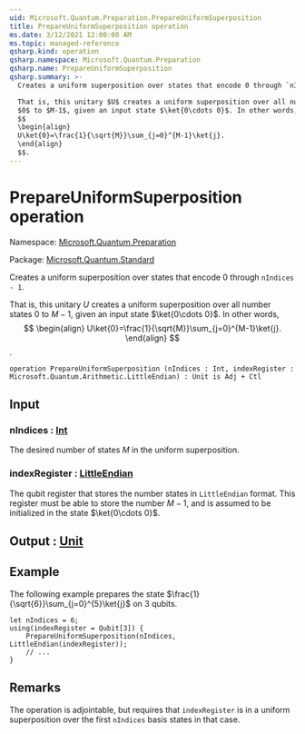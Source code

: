 ```yaml
---
uid: Microsoft.Quantum.Preparation.PrepareUniformSuperposition
title: PrepareUniformSuperposition operation
ms.date: 3/12/2021 12:00:00 AM
ms.topic: managed-reference
qsharp.kind: operation
qsharp.namespace: Microsoft.Quantum.Preparation
qsharp.name: PrepareUniformSuperposition
qsharp.summary: >-
  Creates a uniform superposition over states that encode 0 through `nIndices - 1`.

  That is, this unitary $U$ creates a uniform superposition over all number states
  $0$ to $M-1$, given an input state $\ket{0\cdots 0}$. In other words,
  $$
  \begin{align}
  U\ket{0}=\frac{1}{\sqrt{M}}\sum_{j=0}^{M-1}\ket{j}.
  \end{align}
  $$.
---
```


# PrepareUniformSuperposition operation

Namespace: [Microsoft.Quantum.Preparation](xref:Microsoft.Quantum.Preparation)

Package: [Microsoft.Quantum.Standard](https://nuget.org/packages/Microsoft.Quantum.Standard)


Creates a uniform superposition over states that encode 0 through `nIndices - 1`.That is, this unitary $U$ creates a uniform superposition over all number states$0$ to $M-1$, given an input state $\ket{0\cdots 0}$. In other words,$$\begin{align}U\ket{0}=\frac{1}{\sqrt{M}}\sum_{j=0}^{M-1}\ket{j}.\end{align}$$.

```qsharp
operation PrepareUniformSuperposition (nIndices : Int, indexRegister : Microsoft.Quantum.Arithmetic.LittleEndian) : Unit is Adj + Ctl
```


## Input

### nIndices : [Int](xref:microsoft.quantum.lang-ref.int)

The desired number of states $M$ in the uniform superposition.


### indexRegister : [LittleEndian](xref:Microsoft.Quantum.Arithmetic.LittleEndian)

The qubit register that stores the number states in `LittleEndian` format.This register must be able to store the number $M-1$, and is assumed to beinitialized in the state $\ket{0\cdots 0}$.



## Output : [Unit](xref:microsoft.quantum.lang-ref.unit)



## Example

The following example prepares the state $\frac{1}{\sqrt{6}}\sum_{j=0}^{5}\ket{j}$on $3$ qubits.```Q#let nIndices = 6;using(indexRegister = Qubit[3]) {    PrepareUniformSuperposition(nIndices, LittleEndian(indexRegister));    // ...}```

## Remarks

The operation is adjointable, but requires that `indexRegister` is in a uniformsuperposition over the first `nIndices` basis states in that case.